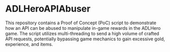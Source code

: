 # ADLHeroAPIAbuser
This repository contains a Proof of Concept (PoC) script to demonstrate how an API can be abused to manipulate in-game rewards in the ADLHero game. The script utilizes multi-threading to send a high volume of crafted API requests, potentially bypassing game mechanics to gain excessive gold, experience, and items.
